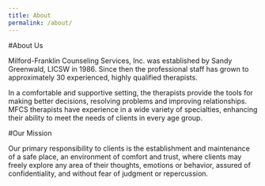 ```yaml
---
title: About
permalink: /about/
---
```


#About Us

Milford-Franklin Counseling Services, Inc. was established by Sandy Greenwald, LICSW in 1986. Since then the professional staff has grown to approximately 30 experienced, highly qualified therapists.

In a comfortable and supportive setting, the therapists provide the tools for making better decisions, resolving problems and improving relationships. MFCS therapists have experience in a wide variety of specialties, enhancing their ability to meet the needs of clients in every age group.

#Our Mission

Our primary responsibility to clients is the establishment and maintenance of a safe place, an environment of comfort and trust, where clients may freely explore any area of their thoughts, emotions or behavior, assured of confidentiality, and without fear of judgment or repercussion.